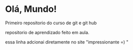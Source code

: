 # Olá, Mundo!
 Primeiro repositorio do curso de git e git hub

repositorio de aprendizado feito em aula.

essa linha adcionai diretamente no site "impressionante =) "
